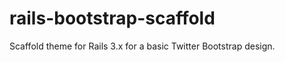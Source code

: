 rails-bootstrap-scaffold
========================

Scaffold theme for Rails 3.x for a basic Twitter Bootstrap design. 
